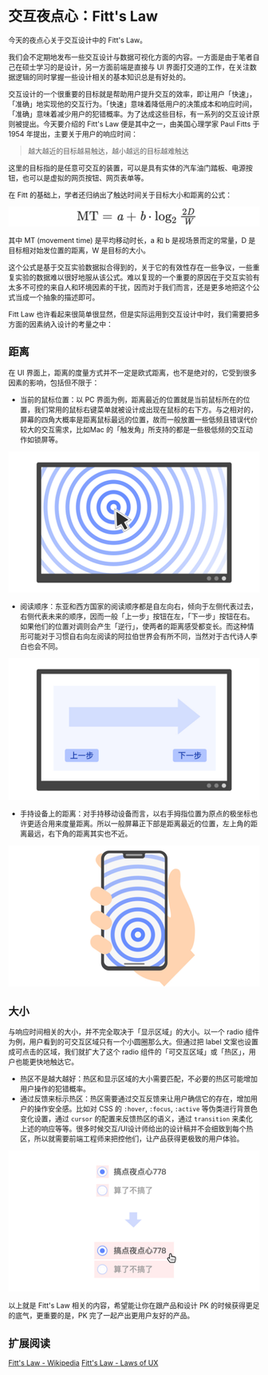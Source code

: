 # 交互夜点心：Fitt's Law

今天的夜点心关于交互设计中的 Fitt's Law。

我们会不定期地发布一些交互设计与数据可视化方面的内容。一方面是由于笔者自己在硕士学习的是设计，另一方面前端是直接与 UI 界面打交道的工作，在关注数据逻辑的同时掌握一些设计相关的基本知识总是有好处的。

交互设计的一个很重要的目标就是帮助用户提升交互的效率，即让用户「快速」，「准确」地实现他的交互行为。「快速」意味着降低用户的决策成本和响应时间，「准确」意味着减少用户的犯错概率。为了达成这些目标，有一系列的交互设计原则被提出。今天要介绍的 Fitt's Law 便是其中之一，由美国心理学家 Paul Fitts 于 1954 年提出，主要关于用户的响应时间：

> 越大越近的目标越易触达，越小越远的目标越难触达

这里的目标指的是任意可交互的装置，可以是具有实体的汽车油门踏板、电源按钮，也可以是虚拟的网页按钮、网页表单等。

在 Fitt 的基础上，学者还归纳出了触达时间关于目标大小和距离的公式：

![image 5-0](./assets/5-0.png)

[//]: # ($ \text{MT} = a + b\cdot\log_{2}{\frac{2D}{W}} $)

其中 MT (movement time) 是平均移动时长，a 和 b 是视场景而定的常量，D 是目标相对始发位置的距离，W 是目标的大小。

这个公式是基于交互实验数据拟合得到的，关于它的有效性存在一些争议，一些重复实验的数据难以很好地服从该公式。难以复现的一个重要的原因在于交互实验有太多不可控的来自人和环境因素的干扰，因而对于我们而言，还是更多地把这个公式当成一个抽象的描述即可。

Fitt Law 也许看起来很简单很显然，但是实际运用到交互设计中时，我们需要把多方面的因素纳入设计的考量之中：

## 距离

在 UI 界面上，距离的度量方式并不一定是欧式距离，也不是绝对的，它受到很多因素的影响，包括但不限于：

- 当前的鼠标位置：以 PC 界面为例，距离最近的位置就是当前鼠标所在的位置，我们常用的鼠标右键菜单就被设计成出现在鼠标的右下方。与之相对的，屏幕的四角大概率是距离鼠标最远的位置，故而一般放置一些低频且错误代价较大的交互需求，比如Mac 的「触发角」所支持的都是一些极低频的交互动作如锁屏等。

![image 5-1](./assets/5-1.jpg)

- 阅读顺序：东亚和西方国家的阅读顺序都是自左向右，倾向于左侧代表过去，右侧代表未来的顺序，因而一般「上一步」按钮在左，「下一步」按钮在右。如果他们的位置对调则会产生「逆行」，使两者的距离感受都变长。而这种情形可能对于习惯自右向左阅读的阿拉伯世界会有所不同，当然对于古代诗人李白也会不同。

![image 5-2](./assets/5-2.jpg)

- 手持设备上的距离：对手持移动设备而言，以右手拇指位置为原点的极坐标也许更适合用来度量距离。所以一般屏幕正下部是距离最近的位置，左上角的距离最远，右下角的距离其实也不近。

![image 5-3](./assets/5-3.jpg)

## 大小

与响应时间相关的大小，并不完全取决于「显示区域」的大小。以一个 radio 组件为例，用户看到的可交互区域只有一个小圆圈那么大。但通过把 label 文案也设置成可点击的区域，我们就扩大了这个 radio 组件的「可交互区域」或「热区」，用户也能更快地触达它。

- 热区不是越大越好：热区和显示区域的大小需要匹配，不必要的热区可能增加用户操作的犯错概率。
- 通过反馈来标示热区：热区需要通过交互反馈来让用户确信它的存在，增加用户的操作安全感。比如对 CSS 的 `:hover`, `:focus`, `:active` 等伪类进行背景色变化设置，通过 `cursor` 的配置来反馈热区的语义，通过 `transition` 来柔化上述的响应等等。很多时候交互/UI设计师给出的设计稿并不会细致到每个热区，所以就需要前端工程师来把控他们，让产品获得更极致的用户体验。

![image 5-4](./assets/5-4.jpg)

以上就是 Fitt's Law 相关的内容，希望能让你在跟产品和设计 PK 的时候获得更足的底气，更重要的是，PK 完了一起产出更用户友好的产品。

## 扩展阅读

[Fitt's Law - Wikipedia](https://en.wikipedia.org/wiki/Fitts%27s_law)
[Fitt's Law - Laws of UX](https://lawsofux.com/fittss-law)
